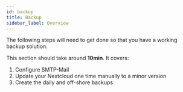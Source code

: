 ```yaml
---
id: backup
title: Backup
sidebar_label: Overview
---
```


The following steps will need to get done so that you have a working backup solution.

This section should take around **10min**. It covers:
1. Configure SMTP-Mail
1. Update your Nextcloud one time manually to a minor version
1. Create the daily and off-shore backups